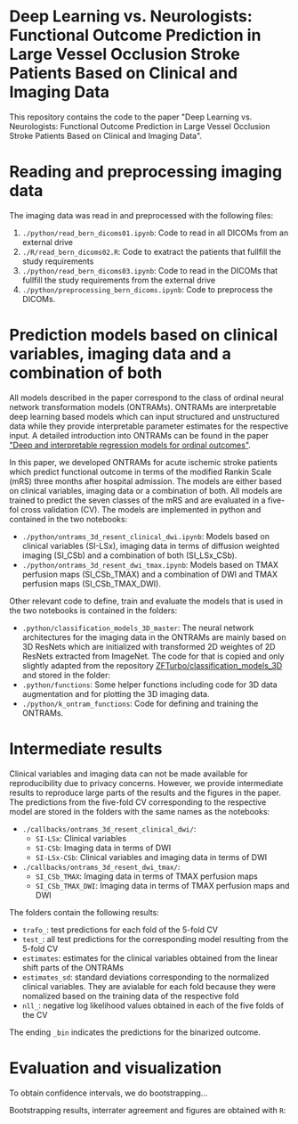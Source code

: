 # Deep Learning vs. Neurologists: Functional Outcome Prediction in Large Vessel Occlusion Stroke Patients Based on Clinical and Imaging Data

This repository contains the code to the paper "Deep Learning vs. Neurologists: Functional Outcome Prediction in Large Vessel Occlusion Stroke Patients Based on Clinical and Imaging Data".

# Reading and preprocessing imaging data

The imaging data was read in and preprocessed with the following files:

1. `./python/read_bern_dicoms01.ipynb`: Code to read in all DICOMs from an external drive
2. `./R/read_bern_dicoms02.R`: Code to exatract the patients that fullfill the study requirements
3. `./python/read_bern_dicoms03.ipynb`: Code to read in the DICOMs that fullfill the study requirements from the external drive
4. `./python/preprocessing_bern_dicoms.ipynb`: Code to preprocess the DICOMs.


# Prediction models based on clinical variables, imaging data and a combination of both

All models described in the paper correspond to the class of ordinal neural network transformation models (ONTRAMs). ONTRAMs are interpretable deep learning based models which can input structured and unstructured data while they provide interpretable parameter estimates for the respective input. A detailed introduction into ONTRAMs can be found in the paper ["Deep and interpretable regression models for ordinal outcomes"](https://www.sciencedirect.com/science/article/pii/S003132032100443X).

In this paper, we developed ONTRAMs for acute ischemic stroke patients which predict functional outcome in terms of the modified Rankin Scale (mRS) three months after hospital admission. The models are either based on clinical variables, imaging data or a combination of both. All models are trained to predict the seven classes of the mRS and are evaluated in a five-fol cross validation (CV). The models are implemented in python and contained in the two notebooks:

- `./python/ontrams_3d_resent_clinical_dwi.ipynb`: Models based on clinical variables (SI-LSx), imaging data in terms of diffusion weighted imaging (SI_CSb) and a combination of both (SI_LSx_CSb).
- `./python/ontrams_3d_resent_dwi_tmax.ipynb`: Models based on TMAX perfusion maps (SI_CSb_TMAX) and a combination of DWI and TMAX perfusion maps (SI_CSb_TMAX_DWI).

Other relevant code to define, train and evaluate the models that is used in the two notebooks is contained in the folders:

- `.python/classification_models_3D_master`: The neural network architectures for the imaging data in the ONTRAMs are mainly based on 3D ResNets which are initialized with transformed 2D weightes of 2D ResNets extracted from ImageNet. The code for that is copied and only slightly adapted from the repository [ZFTurbo/classification_models_3D](https://github.com/ZFTurbo/classification_models_3D) and stored in the folder:
- `.python/functions`: Some helper functions including code for 3D data augmentation and for plotting the 3D imaging data.
- `./python/k_ontram_functions`: Code for defining and training the ONTRAMs.


# Intermediate results

Clinical variables and imaging data can not be made available for reproducibility due to privacy concerns. However, we provide intermediate results to reproduce large parts of the results and the figures in the paper. The predictions from the five-fold CV corresponding to the respective model are stored in the folders with the same names as the notebooks:

- `./callbacks/ontrams_3d_resent_clinical_dwi/`:
  - `SI-LSx`: Clinical variables
  - `SI-CSb`: Imaging data in terms of DWI
  - `SI-LSx-CSb`: Clinical variables and imaging data in terms of DWI
- `./callbacks/ontrams_3d_resent_dwi_tmax/`:
  - `SI_CSb_TMAX`: Imaging data in terms of TMAX perfusion maps
  - `SI_CSb_TMAX_DWI`: Imaging data in terms of TMAX perfusion maps and DWI

The folders contain the following results:

- `trafo_`: test predictions for each fold of the 5-fold CV
- `test_`: all test predictions for the corresponding model resulting from the 5-fold CV
- `estimates`: estimates for the clinical variables obtained from the linear shift parts of the ONTRAMs
- `estimates_sd`: standard deviations corresponding to the normalized clinical variables. They are avialable for each fold because they were nomalized based on the training data of the respective fold
- `nll_`: negative log likelihood values obtained in each of the five folds of the CV

The ending `_bin` indicates the predictions for the binarized outcome.


# Evaluation and visualization

To obtain confidence intervals, we do bootstrapping...

Bootstrapping results, interrater agreement and figures are obtained with `R`:
